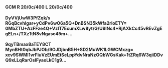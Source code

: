 #### GCM R 20/0c/400 L 20/0c/400
**DyVVjUwW3PfZqk/s**<br/>**RGqBcvhIgar+yCdPv6wO6a5Q+DnBSN35kWfa2rIoETY=**<br/>**0MbZTU+AzFFze4Q+VzlT7EcumXLw8yt/G/U9lNc4+RjAXkCc45vREvZgEgELn+/TXz1tN8vNgasc45m+...**<br/><br/>
**9qyTBmax8aTEY8CT**<br/>**MynBHt0qbJbPJOb/9OJDjbnB5H+SD2MuWK1LGWCMxzg=**<br/>**xcv9SWMI1vrFiuVzEUmEtSeLppYdvNraNzOQbWGsKak+1tZRq6W3qiiDDvQ9xLLqRarOsIFyaoLkC1g9...**